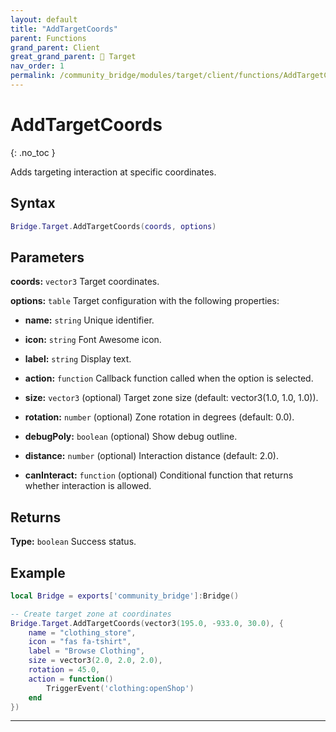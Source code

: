 ```yaml
---
layout: default
title: "AddTargetCoords"
parent: Functions
grand_parent: Client
great_grand_parent: 🎯 Target
nav_order: 1
permalink: /community_bridge/modules/target/client/functions/AddTargetCoords/
---
```


# AddTargetCoords
{: .no_toc }

Adds targeting interaction at specific coordinates.

## Syntax

```lua
Bridge.Target.AddTargetCoords(coords, options)
```

## Parameters

**coords:** `vector3`
Target coordinates.

**options:** `table`
Target configuration with the following properties:

- **name:** `string`
  Unique identifier.

- **icon:** `string`
  Font Awesome icon.

- **label:** `string`
  Display text.

- **action:** `function`
  Callback function called when the option is selected.

- **size:** `vector3` (optional)
  Target zone size (default: vector3(1.0, 1.0, 1.0)).

- **rotation:** `number` (optional)
  Zone rotation in degrees (default: 0.0).

- **debugPoly:** `boolean` (optional)
  Show debug outline.

- **distance:** `number` (optional)
  Interaction distance (default: 2.0).

- **canInteract:** `function` (optional)
  Conditional function that returns whether interaction is allowed.

## Returns

**Type:** `boolean`
Success status.

## Example

```lua
local Bridge = exports['community_bridge']:Bridge()

-- Create target zone at coordinates
Bridge.Target.AddTargetCoords(vector3(195.0, -933.0, 30.0), {
    name = "clothing_store",
    icon = "fas fa-tshirt",
    label = "Browse Clothing",
    size = vector3(2.0, 2.0, 2.0),
    rotation = 45.0,
    action = function()
        TriggerEvent('clothing:openShop')
    end
})
```

---